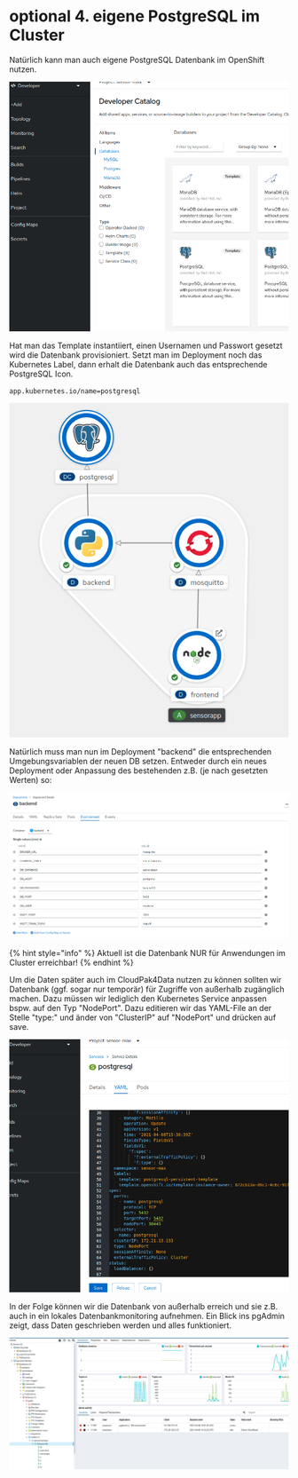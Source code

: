 # optional 4. eigene PostgreSQL im Cluster

Natürlich kann man auch eigene PostgreSQL Datenbank im OpenShift nutzen.

![](../../../../.gitbook/assets/image%20%2813%29.png)

Hat man das Template instantiiert, einen Usernamen und Passwort gesetzt wird die Datenbank provisioniert. Setzt man im Deployment noch das Kubernetes Label, dann erhalt die Datenbank auch das entsprechende PostgreSQL Icon.

```text
app.kubernetes.io/name=postgresql
```

![](../../../../.gitbook/assets/image%20%2811%29.png)

Natürlich muss man nun im Deployment "backend"  die entsprechenden Umgebungsvariablen der neuen DB setzen. Entweder durch ein neues Deployment oder Anpassung des bestehenden z.B. \(je nach gesetzten Werten\) so:

![](../../../../.gitbook/assets/image%20%2812%29.png)

{% hint style="info" %}
Aktuell ist die Datenbank NUR für Anwendungen im Cluster erreichbar!
{% endhint %}

Um die Daten später auch im CloudPak4Data nutzen zu können sollten wir Datenbank \(ggf. sogar nur temporär\) für Zugriffe von außerhalb zugänglich machen. Dazu müssen wir lediglich den Kubernetes Service anpassen bspw. auf den Typ "NodePort". Dazu editieren wir das YAML-File an der Stelle "type:" und änder von "ClusterIP" auf "NodePort" und drücken auf save.

![](../../../../.gitbook/assets/image%20%2828%29.png)

In der Folge können wir die Datenbank von außerhalb erreich und sie z.B. auch in ein lokales Datenbankmonitoring aufnehmen. Ein Blick ins pgAdmin zeigt, dass Daten geschrieben werden und alles funktioniert.

![](../../../../.gitbook/assets/image%20%2819%29.png)

